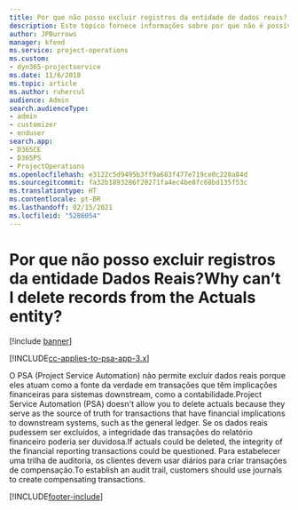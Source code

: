 ```yaml
---
title: Por que não posso excluir registros da entidade de dados reais?
description: Este tópico fornece informações sobre por que não é possível excluir registros da entidade de dados reais.
author: JPBurrows
manager: kfend
ms.service: project-operations
ms.custom:
- dyn365-projectservice
ms.date: 11/6/2018
ms.topic: article
ms.author: ruhercul
audience: Admin
search.audienceType:
- admin
- customizer
- enduser
search.app:
- D365CE
- D365PS
- ProjectOperations
ms.openlocfilehash: e3122c5d9495b3ff9a683f477e719ce0c228a84d
ms.sourcegitcommit: fa32b1893286f20271fa4ec4be8fc68bd135f53c
ms.translationtype: HT
ms.contentlocale: pt-BR
ms.lasthandoff: 02/15/2021
ms.locfileid: "5286054"
---
```

# <a name="why-cant-i-delete-records-from-the-actuals-entity"></a><span data-ttu-id="f558a-103">Por que não posso excluir registros da entidade Dados Reais?</span><span class="sxs-lookup"><span data-stu-id="f558a-103">Why can’t I delete records from the Actuals entity?</span></span>

[!include [banner](../includes/psa-now-project-operations.md)]

[!INCLUDE[cc-applies-to-psa-app-3.x](../includes/cc-applies-to-psa-app-3x.md)]

<span data-ttu-id="f558a-104">O PSA (Project Service Automation) não permite excluir dados reais porque eles atuam como a fonte da verdade em transações que têm implicações financeiras para sistemas downstream, como a contabilidade.</span><span class="sxs-lookup"><span data-stu-id="f558a-104">Project Service Automation (PSA) doesn't allow you to delete actuals because they serve as the source of truth for transactions that have financial implications to downstream systems, such as the general ledger.</span></span> <span data-ttu-id="f558a-105">Se os dados reais pudessem ser excluídos, a integridade das transações do relatório financeiro poderia ser duvidosa.</span><span class="sxs-lookup"><span data-stu-id="f558a-105">If actuals could be deleted, the integrity of the financial reporting transactions could be questioned.</span></span> <span data-ttu-id="f558a-106">Para estabelecer uma trilha de auditoria, os clientes devem usar diários para criar transações de compensação.</span><span class="sxs-lookup"><span data-stu-id="f558a-106">To establish an audit trail, customers should use journals to create compensating transactions.</span></span>



[!INCLUDE[footer-include](../includes/footer-banner.md)]